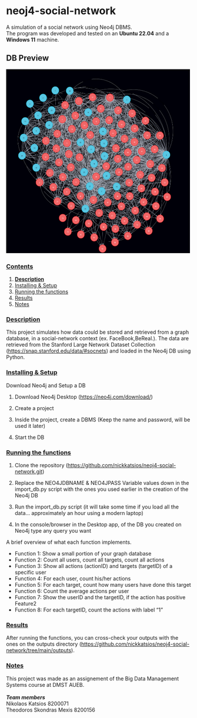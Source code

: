 # neoj4-social-network
A simulation of a social network using Neo4j DBMS.
<br />
The program was developed and tested on an **Ubuntu 22.04** and a **Windows 11** machine.

## DB Preview
<img src="https://github.com/nickkatsios/neoj4-social-network/blob/main/outputs/graph.png" height="500" width="500"/>

### [Contents](#)
1. [**Description**](#descr)
2. [Installing & Setup](#inst)
3. [Running the functions](#run)
4. [Results](#results)
5. [Notes](#notes)

### [**Description**](#) <a name="descr"></a>

This project simulates how data could be stored and retrieved from a graph database, in a social-network context (ex. FaceBook,BeReal.). The data are retrieved from the Stanford Large Network Dataset Collection (https://snap.stanford.edu/data/#socnets) and loaded in the Neo4j DB using Python.

### [**Installing & Setup**](#) <a name="inst"></a>

Download Neo4j and Setup a DB

1. Download Neo4j Desktop (https://neo4j.com/download/)

2. Create a project

3. Inside the project, create a DBMS (Keep the name and password, will be used it later)

4. Start the DB

### [**Running the functions**](#) <a name="run"></a>

1. Clone the repository (https://github.com/nickkatsios/neoj4-social-network.git)

2. Replace the NEO4JDBNAME & NEO4JPASS Variable values down in the import_db.py script with the ones you used earlier in the creation of the Neo4j DB

3. Run the import_db.py script (it will take some time if you load all the data... approximately an hour using a modern laptop)

4. In the console/browser in the Desktop app, of the DB you created on Neo4j type any query you want


A brief overview of what each function implements.
* Function 1:  Show a small portion of your graph database
* Function 2: Count all users, count all targets, count all actions
* Function 3: Show all actions (actionID) and targets (targetID) of a specific user
* Function 4: For each user, count his/her actions
* Function 5: For each target, count how many users have done this target
* Function 6: Count the average actions per user
* Function 7: Show the userID and the targetID, if the action has positive Feature2
* Function 8: For each targetID, count the actions with label “1” 

### [**Results**](#) <a name="results"></a>
After running the functions, you can cross-check your outputs with the ones on the outputs directory (https://github.com/nickkatsios/neoj4-social-network/tree/main/outputs).


### [**Notes**](#) <a name="notes"></a>
This project was made as an assignement of the Big Data Management Systems course at DMST AUEB.
<br />
<br />
***Team members***
<br />
Nikolaos Katsios 8200071
<br />
Theodoros Skondras Mexis 8200156


